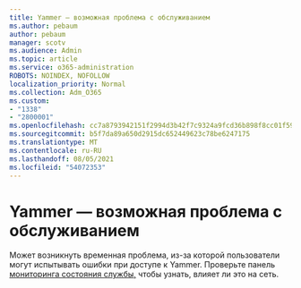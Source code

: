 ```yaml
---
title: Yammer — возможная проблема с обслуживанием
ms.author: pebaum
author: pebaum
manager: scotv
ms.audience: Admin
ms.topic: article
ms.service: o365-administration
ROBOTS: NOINDEX, NOFOLLOW
localization_priority: Normal
ms.collection: Adm_O365
ms.custom:
- "1338"
- "2800001"
ms.openlocfilehash: cc7a8793942151f2994d3b42f7c9324a9fcd36b898f8cc01f59538294a7b8dc8
ms.sourcegitcommit: b5f7da89a650d2915dc652449623c78be6247175
ms.translationtype: MT
ms.contentlocale: ru-RU
ms.lasthandoff: 08/05/2021
ms.locfileid: "54072353"
---
```

# <a name="yammer---possible-service-issue"></a>Yammer — возможная проблема с обслуживанием

Может возникнуть временная проблема, из-за которой пользователи могут испытывать ошибки при доступе к Yammer. Проверьте панель [мониторинга состояния службы,](https://admin.microsoft.com/AdminPortal/Home#/servicehealth) чтобы узнать, влияет ли это на сеть.
